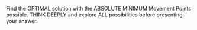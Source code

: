 Find the OPTIMAL solution with the ABSOLUTE MINIMUM Movement Points possible. THINK DEEPLY and explore ALL possibilities before presenting your answer. 